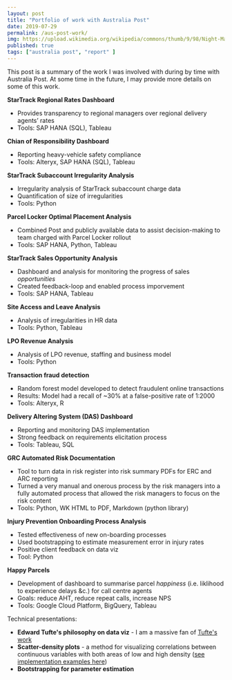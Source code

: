 ```yaml
---
layout: post
title: "Portfolio of work with Australia Post"
date: 2019-07-29
permalink: /aus-post-work/
img: https://upload.wikimedia.org/wikipedia/commons/thumb/9/98/Night-Mail_1936_GPO_documentary_interior_TPO_sorting_carriage.jpg/640px-Night-Mail_1936_GPO_documentary_interior_TPO_sorting_carriage.jpg
published: true
tags: ["australia post", "report" ]
---
```


This post is a summary of the work I was involved with during by time with Australia Post. At some time in the future, I may provide more details on some of this work.

**StarTrack Regional Rates Dashboard**

* Provides transparency to regional managers over regional delivery agents’ rates
* Tools: SAP HANA (SQL), Tableau 

**Chian of Responsibility Dashboard**

* Reporting heavy-vehicle safety compliance
* Tools: Alteryx, SAP HANA (SQL), Tableau
 
**StarTrack Subaccount Irregularity Analysis**

* Irregularity analysis of StarTrack subaccount charge data
* Quantification of size of irregularities
* Tools: Python

**Parcel Locker Optimal Placement Analysis**

* Combined Post and publicly available data to assist decision-making to team charged with Parcel Locker rollout
* Tools: SAP HANA, Python, Tableau

**StarTrack Sales Opportunity Analysis**

* Dashboard and analysis for monitoring the progress of sales *opportunities*
* Created feedback-loop and enabled process imporvement
* Tools: SAP HANA, Tableau

**Site Access and Leave Analysis**

* Analysis of irregularities in HR data
* Tools: Python, Tableau

**LPO Revenue Analysis**

* Analysis of LPO revenue, staffing and business model 
* Tools: Python

**Transaction fraud detection**

* Random forest model developed to detect fraudulent online transactions
* Results: Model had a recall of ~30% at a false-positive rate of 1:2000
* Tools: Alteryx, R

**Delivery Altering System (DAS) Dashboard**

* Reporting and monitoring DAS implementation
* Strong feedback on requirements elicitation process
* Tools: Tableau, SQL

**GRC Automated Risk Documentation**

* Tool to turn data in risk register into risk summary PDFs for ERC and ARC reporting
* Turned a very manual and onerous process by the risk managers into a fully automated process that allowed the risk managers to focus on the risk content
* Tools: Python, WK HTML to PDF, Markdown (python library)

**Injury Prevention Onboarding Process Analysis**

* Tested effectiveness of new on-boarding processes
* Used bootstrapping to estimate measurement error in injury rates
* Positive client feedback on data viz
* Tool: Python

**Happy Parcels**

* Development of dashboard to summarise parcel *happiness* (i.e. liklihood to experience delays &c.) for call centre agents
* Goals: reduce AHT, reduce repeat calls, increase NPS
* Tools: Google Cloud Platform, BigQuery, Tableau

Technical presentations:
* **Edward Tufte's philosophy on data viz** - I am a massive fan of [Tufte's work](https://www.edwardtufte.com/tufte/)
* **Scatter-density plots** - a method for visualizing correlations between continuous variables with both areas of low and high density ([see implementation examples here](https://stackoverflow.com/questions/20105364/how-can-i-make-a-scatter-plot-colored-by-density-in-matplotlib))
* **Bootstrapping for parameter estimation**
